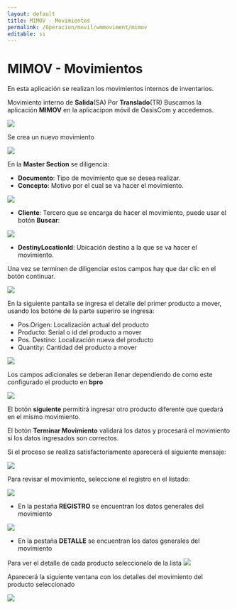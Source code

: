 ```yaml
---
layout: default
title: MIMOV - Movimientos
permalink: /Operacion/movil/wmmoviment/mimov
editable: si
---
```


# MIMOV - Movimientos

En esta aplicación se realizan los movimientos internos de inventarios.  


Movimiento interno de **Salida**(SA) Por **Translado**(TR)
Buscamos la aplicación **MIMOV** en la aplicacipon móvil de OasisCom y accedemos.  
  
![](mimov1.png)

Se crea un nuevo movimiento

![](mimov2.png)

En la **Master Section** se diligencia:

- **Documento**: Tipo de movimiento que se desea realizar.
- **Concepto**: Motivo por el cual se va hacer el movimiento.


![](mimov3.png)

- **Cliente**: Tercero que se encarga de hacer el movimiento, puede usar el botón **Buscar**:

![](mimov4.png)

- **DestinyLocationId**: Ubicación destino a la que se va hacer el movimiento.

Una vez se terminen de diligenciar estos campos hay que dar clic en el botón continuar.

![](mimov5.png)

En la siguiente pantalla se ingresa el detalle del primer producto a mover, usando los botóne de la parte superiro se ingresa:

- Pos.Origen: Localización actual del producto
- Producto: Serial o id del producto a mover
- Pos. Destino: Localización nueva del producto
- Quantity: Cantidad del producto a mover

![](mimov6.png)

Los campos adicionales se deberan llenar dependiendo de como este configurado el producto en **bpro**

![](mimov7.png)


El botón **siguiente** permitirá ingresar otro producto diferente que quedará en el mismo movimiento.

El botón **Terminar Movimiento** validará los datos y procesará el movimiento si los datos ingresados son correctos.

Si el proceso se realiza satisfactoriamente aparecerá el siguiente mensaje:

![](mimov8.png)

Para revisar el movimiento, seleccione el registro en el listado:

![](mimov9.png)

- En la pestaña **REGISTRO** se encuentran los datos generales del movimiento

![](mimov10.png)

- En la pestaña **DETALLE** se encuentran los datos generales del movimiento

Para ver el detalle de cada producto seleccionelo de la lista
![](mimov11.png)

Aparecerá la siguiente ventana con los detalles del movimiento del producto seleccionado

![](mimov12.png)